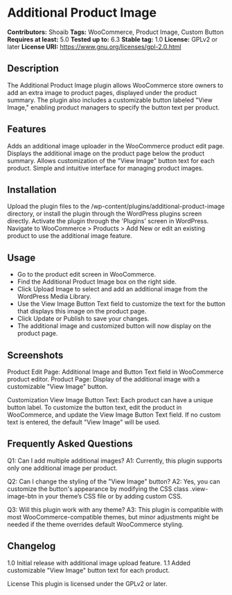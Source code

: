 # Additional Product Image

**Contributors:** Shoaib
**Tags:** WooCommerce, Product Image, Custom Button
**Requires at least:** 5.0
**Tested up to:** 6.3
**Stable tag:** 1.0
**License:** GPLv2 or later
**License URI:** https://www.gnu.org/licenses/gpl-2.0.html

## Description
The Additional Product Image plugin allows WooCommerce store owners to add an extra image to product pages, displayed under the product summary. The plugin also includes a customizable button labeled "View Image," enabling product managers to specify the button text per product.

## Features
Adds an additional image uploader in the WooCommerce product edit page.
Displays the additional image on the product page below the product summary.
Allows customization of the "View Image" button text for each product.
Simple and intuitive interface for managing product images.

## Installation
Upload the plugin files to the /wp-content/plugins/additional-product-image directory, or install the plugin through the WordPress plugins screen directly.
Activate the plugin through the 'Plugins' screen in WordPress.
Navigate to WooCommerce > Products > Add New or edit an existing product to use the additional image feature.

## Usage
- Go to the product edit screen in WooCommerce.
- Find the Additional Product Image box on the right side.
- Click Upload Image to select and add an additional image from the WordPress Media Library.
- Use the View Image Button Text field to customize the text for the button that displays this image on the product page.
- Click Update or Publish to save your changes.
- The additional image and customized button will now display on the product page.

## Screenshots
Product Edit Page: Additional Image and Button Text field in WooCommerce product editor.
Product Page: Display of the additional image with a customizable "View Image" button.

Customization
View Image Button Text: Each product can have a unique button label. To customize the button text, edit the product in WooCommerce, and update the View Image Button Text field. If no custom text is entered, the default "View Image" will be used.

## Frequently Asked Questions
Q1: Can I add multiple additional images?
A1: Currently, this plugin supports only one additional image per product.

Q2: Can I change the styling of the "View Image" button?
A2: Yes, you can customize the button's appearance by modifying the CSS class .view-image-btn in your theme’s CSS file or by adding custom CSS.

Q3: Will this plugin work with any theme?
A3: This plugin is compatible with most WooCommerce-compatible themes, but minor adjustments might be needed if the theme overrides default WooCommerce styling.

## Changelog
1.0
Initial release with additional image upload feature.
1.1
Added customizable "View Image" button text for each product.

License
This plugin is licensed under the GPLv2 or later.

